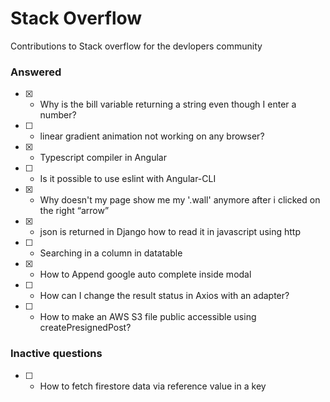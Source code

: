 # Stack Overflow
Contributions to Stack overflow for the devlopers community

### Answered

- [x] - Why is the bill variable returning a string even though I enter a number?
- [ ] - linear gradient animation not working on any browser?
- [x] - Typescript compiler in Angular
- [ ] - Is it possible to use eslint with Angular-CLI
- [x] - Why doesn't my page show me my '.wall' anymore after i clicked on the right “arrow”
- [x] - json is returned in Django how to read it in javascript using http
- [ ] - Searching in a column in datatable
- [x] - How to Append google auto complete inside modal
- [ ] - How can I change the result status in Axios with an adapter?
- [ ] - How to make an AWS S3 file public accessible using createPresignedPost?

### Inactive questions
- [ ] - How to fetch firestore data via reference value in a key
